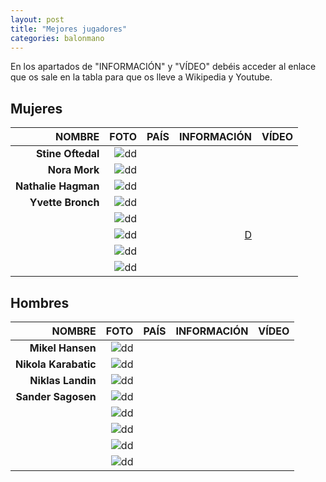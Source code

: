 ```yaml
---
layout: post
title: "Mejores jugadores"
categories: balonmano
---
```


En los apartados de "INFORMACIÓN" y "VÍDEO" debéis acceder al enlace que os sale en la tabla para que os lleve a Wikipedia y Youtube.

## Mujeres ##

|NOMBRE|FOTO|PAÍS|INFORMACIÓN|VÍDEO|
|-----:|-----:|-----:|-----:|-----:|
|**Stine Oftedal**|![dd]()|      |[]()|[]()|
|**Nora Mork**|![dd]()|      |[]()|[]()|
|**Nathalie Hagman**|![dd]()|      |[]()|[]()|
|**Yvette Bronch**|![dd]()|      |[]()|[]()|
|      |![dd]()|      |[]()|[]()|
|      |![dd]()|      |[D]()|[]()|
|      |![dd]()|      |[]()|[]()|
|      |![dd]()|      |[]()|[]()|


## Hombres ##

|NOMBRE|FOTO|PAÍS|INFORMACIÓN|VÍDEO|
|-----:|-----:|-----:|-----:|-----:|
|**Mikel Hansen**|![dd]()|      |[]()|[]()|
|**Nikola Karabatic**|![dd]()|      |[]()|[]()|
|**Niklas Landin**|![dd]()|      |[]()|[]()|
|**Sander Sagosen**|![dd]()|      |[]()|[]()|
|      |![dd]()|      |[]()|[]()|
|      |![dd]()|      |[]()|[]()| 
|      |![dd]()|      |[]()|[]()|
|      |![dd]()|      |[]()|[]()|


